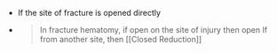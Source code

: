 - If the site of fracture is opened directly
- > In fracture hematomy, if open on the site of injury then open
  If from another site, then [[Closed Reduction]]